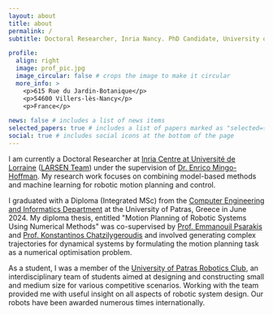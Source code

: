 ```yaml
---
layout: about
title: about
permalink: /
subtitle: Doctoral Researcher, Inria Nancy. PhD Candidate, University of Lorraine. # <a href='#'>Affiliations</a>. Address. Contacts. Moto. Etc.

profile:
  align: right
  image: prof_pic.jpg
  image_circular: false # crops the image to make it circular
  more_info: >
    <p>615 Rue du Jardin-Botanique</p>
    <p>54600 Villers-lès-Nancy</p>
    <p>France</p>

news: false # includes a list of news items
selected_papers: true # includes a list of papers marked as "selected={true}"
social: true # includes social icons at the bottom of the page
---
```


<p>I am currently a Doctoral Researcher at <a href='https://www.inria.fr/en/inria-centre-universite-lorraine'>Inria Centre at Université de Lorraine</a> (<a href='https://team.inria.fr/larsen/'>LARSEN Team</a>) under the supervision of <a href='https://members.loria.fr/EMingoHoffman/'>Dr. Enrico Mingo-Hoffman</a>. My research work focuses on combining model-based methods and machine learning for robotic motion planning and control.</p>

<p>I graduated with a Diploma (Integrated MSc) from the <a href='https://www.ceid.upatras.gr'>Computer Engineering and Informatics Department</a> at the University of Patras, Greece in June 2024. My diploma thesis, entitled "Motion Planning of Robotic Systems Using Numerical Methods" was co-supervised by <a href='https://www.ceid.upatras.gr/en/personnel/psarakis-emmanoyil-2/'>Prof. Emmanouil Psarakis</a> and <a href='https://costashatz.github.io/'>Prof. Konstantinos Chatzilygeroudis</a> and involved generating complex trajectories for dynamical systems by formulating the motion planning task as a numerical optimisation problem.</p>

<p>As a student, I was a member of the <a href='https://robotics-club.upatras.gr/'>University of Patras Robotics Club</a>, an interdisciplinary team of students aimed at designing and constructing small and medium size for various competitive scenarios. Working with the team provided me with useful insight on all aspects of robotic system design. Our robots have been awarded numerous times internationally.</p>

<!-- Put your address / P.O. box / other info right below your picture. You can also disable any of these elements by editing `profile` property of the YAML header of your `_pages/about.md`. Edit `_bibliography/papers.bib` and Jekyll will render your [publications page](/al-folio/publications/) automatically. -->
<!-- Link to your social media connections, too. This theme is set up to use [Font Awesome icons](https://fontawesome.com/) and [Academicons](https://jpswalsh.github.io/academicons/), like the ones below. Add your Facebook, Twitter, LinkedIn, Google Scholar, or just disable all of them. -->
